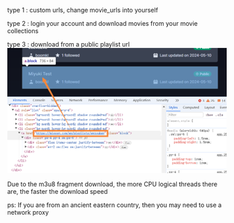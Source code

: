 type 1 : custom urls, change movie_urls into yourself

type 2 : login your account and download movies from your movie collections

type 3 : download from a public playlist url
![public_playlist_url.png](public_playlist_url.png)

Due to the m3u8 fragment download, the more CPU logical threads there are, the faster the download speed

ps: If you are from an ancient eastern country, then you may need to use a network proxy